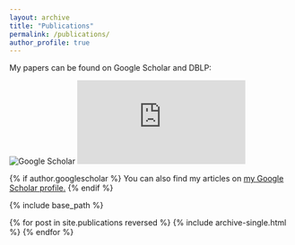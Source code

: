```yaml
---
layout: archive
title: "Publications"
permalink: /publications/
author_profile: true
---
```


My papers can be found on Google Scholar and DBLP:

![Google Scholar](https://scholar.google.com/citations?user=YIwiAAsAAAAJ)
![DBLP](https://dblp.org/pid/s/ClaudioTSilva.html)




{% if author.googlescholar %}
  You can also find my articles on <u><a href="{{author.googlescholar}}">my Google Scholar profile</a>.</u>
{% endif %}

{% include base_path %}

{% for post in site.publications reversed %}
  {% include archive-single.html %}
{% endfor %}
